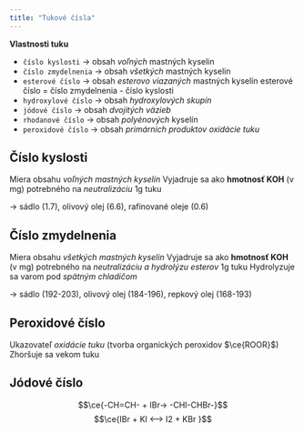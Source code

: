 ```yaml
---
title: "Tukové čísla"
---
```


**Vlastnosti tuku**
- `číslo kyslosti` -> obsah *voľných* mastných kyselin
- `číslo zmydelnenia` -> obsah *všetkých* mastných kyselin
- `esterové číslo` -> obsah *esterovo viazaných* mastných kyselín
	$\text{esterové číslo = číslo zmydelnenia - číslo kyslosti}$
- `hydroxylové číslo` -> obsah *hydroxylových skupín*
- `jódové číslo` -> obsah *dvojitých väzieb*
- `rhodanové číslo` -> obsah *polyénových* kyselín
- `peroxidové číslo` -> obsah *primárnich produktov oxidácie tuku*

## Číslo kyslosti
Miera obsahu *voľných mastných kyselín*
Vyjadruje sa ako **hmotnosť KOH** (v mg) potrebného na *neutralizáciu* 1g tuku

-> sádlo (1.7), olivový olej (6.6), rafinované oleje (0.6)

## Číslo zmydelnenia
Miera obsahu *všetkých mastných kyselín*
Vyjadruje sa ako **hmotnosť KOH** (v mg) potrebného na *neutralizáciu a hydrolýzu esterov* 1g tuku
Hydrolyzuje sa varom pod *spätným chladičom*

-> sádlo (192-203), olivový olej (184-196), repkový olej (168-193)

## Peroxidové číslo
Ukazovateľ *oxidácie tuku* (tvorba organických peroxidov $\ce{ROOR}$)
Zhoršuje sa vekom tuku

## Jódové číslo
$$\ce{-CH=CH- + IBr-> -CHI-CHBr-}$$
$$\ce{IBr + KI <--> I2 + KBr }$$
